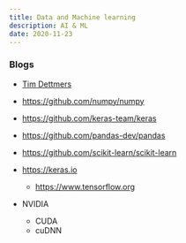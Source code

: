 ```yaml
---
title: Data and Machine learning
description: AI & ML
date: 2020-11-23
---
```


### Blogs

* [Tim Dettmers](http://timdettmers.com)

* https://github.com/numpy/numpy
* https://github.com/keras-team/keras
* https://github.com/pandas-dev/pandas
* https://github.com/scikit-learn/scikit-learn

* https://keras.io
  - https://www.tensorflow.org

* NVIDIA
  - CUDA
  - cuDNN
